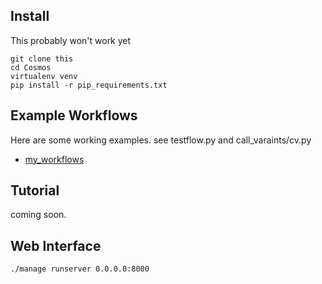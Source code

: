## Install
This probably won't work yet

	git clone this
	cd Cosmos
	virtualenv venv
	pip install -r pip_requirements.txt

## Example Workflows

Here are some working examples.  see testflow.py and call_varaints/cv.py
* [my_workflows](my_workflows)

## Tutorial

coming soon.

## Web Interface
`./manage runserver 0.0.0.0:8000`
